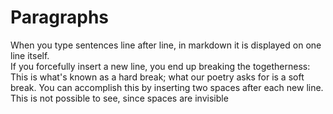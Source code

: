 <h1> Paragraphs </h1>

When you type sentences line after line, in markdown it is displayed on one line itself.   
If you forcefully insert a new line, you end up breaking the togetherness:  
This is what's known as a hard break; what our poetry asks for is a soft break. You can accomplish this by inserting two spaces after each new line. This is not possible to see, since spaces are invisible
